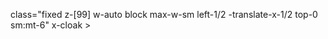 class="fixed z-[99] w-auto block max-w-sm left-1/2 -translate-x-1/2 top-0 sm:mt-6"
x-cloak >
<template x-for="(toast, index) in toasts" :key="toast.id">

<li
:id="toast.id"
x-data="toastData"
x-init="init()"
@mouseover="toastHovered=true"
@mouseout="toastHovered=false"
class="relative w-full duration-300 ease-out select-none group"
:class="{ 'toast-no-description': !toast.description }" >
<span
                class="relative flex items-center break-words transition-all duration-300 ease-out border shadow-md group border-slate-600 dark:border-neutral-300 bg-vdark-600 dark:bg-zinc-900 sm:rounded-md"
                :class="{ 'p-2' : !toast.html, 'p-0' : toast.html }"
              >
<template x-if="!toast.html">
<div
                    class="flex items-center w-full"
                    :class="{ 
                        'text-green-500' : toast.type=='success', 'text-blue-500' : toast.type=='info', 'text-orange-400' : toast.type=='warning', 'text-red-500' : toast.type=='danger', 'text-slate-200' : toast.type=='default' 
                      }"
                  >
<!-- MARK: Toast Icons -->
<div class="flex-shrink-0">
<svg
                        x-show="toast.type=='success'"
                        class="h-[24px] w-[24px]"
                        viewBox="0 0 24 24"
                        fill="none"
                        xmlns="http://www.w3.org/2000/svg"
                      >
<path
                          fill-rule="evenodd"
                          clip-rule="evenodd"
                          d="M12 2C6.47715 2 2 6.47715 2 12C2 17.5228 6.47715 22 12 22C17.5228 22 22 17.5228 22 12C22 6.47715 17.5228 2 12 2ZM16.7744 9.63269C17.1238 9.20501 17.0604 8.57503 16.6327 8.22559C16.2051 7.87615 15.5751 7.93957 15.2256 8.36725L10.6321 13.9892L8.65936 12.2524C8.24484 11.8874 7.61295 11.9276 7.248 12.3421C6.88304 12.7566 6.92322 13.3885 7.33774 13.7535L9.31046 15.4903C10.1612 16.2393 11.4637 16.1324 12.1808 15.2547L16.7744 9.63269Z"
                          fill="currentColor"
                        ></path>
</svg>
<svg
                        x-show="toast.type=='info'"
                        class="h-[24px] w-[24px]"
                        viewBox="0 0 24 24"
                        fill="none"
                        xmlns="http://www.w3.org/2000/svg"
                      >
<path
                          fill-rule="evenodd"
                          clip-rule="evenodd"
                          d="M12 2C6.47715 2 2 6.47715 2 12C2 17.5228 6.47715 22 12 22C17.5228 22 22 17.5228 22 12C22 6.47715 17.5228 2 12 2ZM12 9C12.5523 9 13 8.55228 13 8C13 7.44772 12.5523 7 12 7C11.4477 7 11 7.44772 11 8C11 8.55228 11.4477 9 12 9ZM13 12C13 11.4477 12.5523 11 12 11C11.4477 11 11 11.4477 11 12V16C11 16.5523 11.4477 17 12 17C12.5523 17 13 16.5523 13 16V12Z"
                          fill="currentColor"
                        ></path>
</svg>
<svg
                        x-show="toast.type=='warning'"
                        class="h-[24px] w-[24px]"
                        viewBox="0 0 24 24"
                        fill="none"
                        xmlns="http://www.w3.org/2000/svg"
                      >
<path
                          fill-rule="evenodd"
                          clip-rule="evenodd"
                          d="M9.44829 4.46472C10.5836 2.51208 13.4105 2.51168 14.5464 4.46401L21.5988 16.5855C22.7423 18.5509 21.3145 21 19.05 21L4.94967 21C2.68547 21 1.25762 18.5516 2.4004 16.5862L9.44829 4.46472ZM11.9995 8C12.5518 8 12.9995 8.44772 12.9995 9V13C12.9995 13.5523 12.5518 14 11.9995 14C11.4473 14 10.9995 13.5523 10.9995 13V9C10.9995 8.44772 11.4473 8 11.9995 8ZM12.0009 15.99C11.4486 15.9892 11.0003 16.4363 10.9995 16.9886L10.9995 16.9986C10.9987 17.5509 11.4458 17.9992 11.9981 18C12.5504 18.0008 12.9987 17.5537 12.9995 17.0014L12.9995 16.9914C13.0003 16.4391 12.5532 15.9908 12.0009 15.99Z"
                          fill="currentColor"
                        ></path>
</svg>
<svg
                        x-show="toast.type=='danger'"
                        class="h-[24px] w-[24px]"
                        viewBox="0 0 24 24"
                        fill="none"
                        xmlns="http://www.w3.org/2000/svg"
                      >
<path
                          fill-rule="evenodd"
                          clip-rule="evenodd"
                          d="M2 12C2 6.47715 6.47715 2 12 2C17.5228 2 22 6.47715 22 12C22 17.5228 17.5228 22 12 22C6.47715 22 2 17.5228 2 12ZM11.9996 7C12.5519 7 12.9996 7.44772 12.9996 8V12C12.9996 12.5523 12.5519 13 11.9996 13C11.4474 13 10.9996 12.5523 10.9996 12V8C10.9996 7.44772 11.4474 7 11.9996 7ZM12.001 14.99C11.4488 14.9892 11.0004 15.4363 10.9997 15.9886L10.9996 15.9986C10.9989 16.5509 11.446 16.9992 11.9982 17C12.5505 17.0008 12.9989 16.5537 12.9996 16.0014L12.9996 15.9914C13.0004 15.4391 12.5533 14.9908 12.001 14.99Z"
                          fill="currentColor"
                        ></path>
</svg>
</div>
<!-- MARK: Toast Title and Description -->
<div class="flex-grow mx-2 text-center">
<p
                        class="text-[16px] text-center font-medium leading-none text-vwhite-50"
                        x-text="toast.message"
                      ></p>
<p
                        x-show="toast.description"
                        :class="{ 'text-sm text-vwhite-50' : toast.type!='default' }"
                        class="mt-2 text-sm leading-none text-center opacity-75 text-vwhite-50"
                        x-text="toast.description"
                      ></p>
</div>

                    <!-- MARK: Toast hide button -->
                    <div class="flex-shrink-0">
                      <span
                        @click="burnToast(toast.id)"
                        class="duration-300 ease-in-out rounded-full opacity-0 cursor-pointer text-vwhite-50 dark:text-neutral-300 hover:text-vred-400 hover:dark:text-vred-300"
                        :class="{ 'opacity-100' : toastHovered, 'opacity-0' : !toastHovered }"
                      >
                        <svg
                          class="w-4 h-4"
                          fill="currentColor"
                          viewBox="0 0 20 20"
                          xmlns="http://www.w3.org/2000/svg"
                        >
                          <path
                            fill-rule="evenodd"
                            d="M4.293 4.293a1 1 0 011.414 0L10 8.586l4.293-4.293a1 1 0 111.414 1.414L11.414 10l4.293 4.293a1 1 0 01-1.414 1.414L10 11.414l-4.293 4.293a1 1 0 01-1.414-1.414L8.586 10 4.293 5.707a1 1 0 010-1.414z"
                            clip-rule="evenodd"
                          ></path>
                        </svg>
                      </span>
                    </div>
                  </div>
                </template>
              </span>
            </li>
          </template>
        </ul>

TEMPLATING ALPINE!

<!-- Alpine.js Initialization -->
<script>
document.addEventListener('alpine:init', () => {
  Alpine.data('dropdown', () => ({
    open: false,  // Dropdown state

    // Trigger property for the button
    trigger: {
      ['@click']() {
        this.open = !this.open;  // Toggles the dropdown
      },
    },

    // Dialogue property to control dropdown visibility
    dialogue: {
      ['x-show']() {
        return this.open;  // Shows the dropdown if open is true
      },
    },
  }));
});
</script>

<!-- HTML Structure -->
<div x-data="dropdown">
  <!-- Button to trigger dropdown -->
  <button x-bind="trigger" class="px-4 py-2 text-white bg-blue-500 rounded">
    Toggle Dropdown
  </button>

  <!-- Dropdown menu -->
  <div x-bind="dialogue" class="p-4 mt-2 bg-white shadow-lg">
    This is the dropdown content.
  </div>
</div>

Just use @Apply after and im on the way to simplify my code a lot

Styles removed
<button
@click="tabButtonClicked('styles')"
:class="{ 'tab-button-active': tabContentActive('styles') }"
class="tab-button flex items-center">
<div x-show="sideBar" class="flex items-center p-2">
<object data-feather="package" class="mr-1.5 w-4"></object>

                <span>Items</span>
              </div>
              <div x-show="!sideBar" class="p-2">
                <object data-feather="package"></object>
              </div>
            </button>

<div
  x-data="totalsInvoice"
  class="p-2 text-xs rounded-md bg-vlp text-vls3 outline outline-1 outline-offset-8 outline-vls/80 dark:bg-vdp dark:text-vds dark:outline-vdp3">
  <div class="grid items-end grid-cols-4">
    <!--MARK: MAIN PRICE MENU COL 1 -->
    <div class="flex-col self-center text-lg font-medium align-middle">
      <h3>
        Subtotal:
        <span x-text="'£' + staticSubtotal"></span>
      </h3>
      <!-- MARK: Discount -->
      <div class="flex">
        <h3 class="flex">
          <span class="mr-1">Discount:</span>
          <span x-show="discount !== 0">-</span>
          <span x-text="symbol === '%' ? discount + '%' : '£' + discount"></span>
          <span x-show="discount !== 0 && isDiscountPercent === true" x-text="(`(£${discountValue})`)"></span>
        </h3>
        <button
          x-show="discount != 0"
          x-transition.duration.300
          @click="resetDiscounts();"
          class="table-interaction-icon-red">
          <svg width="20" height="20">
            <use href="/icons/icons.svg#trash" />
          </svg>
        </button>
      </div>
      <!-- MARK: Vat -->
      <h3 class="text-lg font-medium">
        VAT:
        <span>£</span>
        <span x-text="vat"></span>
      </h3>
      <!-- MARK: Total -->
      <div class="flex w-full">
        <h3 class="flex">
          Total:
          <span class="ml-1">£</span>
          <span x-text="total"></span>
        </h3>
        <h3 x-show="discount !== 0" x-transition.duration.300 class="ml-1 line-through text-vls dark:text-neutral-400">
          <span x-text="preDiscountTotal"></span>
        </h3>
      </div>
      <!-- MARK: Deposit -->
      <div class="flex w-full">
        <div x-show="deposit != 0" x-transition.opacity.duration.300>
          <h3 class="flex">
            <span class="mr-1">Deposit:</span>
            <!-- Display deposit as either percentage + numeric value or just numeric value -->
            <span x-text="depositSymbol === '%' ? depositDisplay : '£' + deposit"></span>
          </h3>
        </div>
        <button
          x-show="deposit !== 0"
          x-transition.opacity.duration.300
          @click="resetDeposit();"
          class="table-interaction-icon-red">
          <svg width="20" height="20">
            <use href="/icons/icons.svg#trash" />
          </svg>
        </button>
      </div>
    </div>
    <!-- MARK: DISCOUNT MODAL -->
    <div class="flex justify-center">
      <div class="relative inline-block">
        <button
          @click="popoverOpen = !popoverOpen; if(popoverOpen) $nextTick(() => $refs.discountInput.focus())"
          class="flex self-center gap-2 butt-style">
          <svg width="20" height="20">
            <use href="/icons/icons.svg#trending-down" />
          </svg>
          Discount
        </button>
        <div
          x-cloak
          x-show="popoverOpen"
          x-transition:enter="transition ease-out duration-300"
          @click.outside="popoverOpen = false"
          @keyup.esc="popoverOpen = false"
          x-transition:enter-start="opacity-0 translate-y-2"
          x-transition:enter-end="opacity-100 translate-y-0"
          x-transition:leave="transition ease-in duration-145"
          x-transition:leave-start="opacity-100 translate-y-0"
          x-transition:leave-end="opacity-0 -translate-y-10"
          class="absolute z-10 flex flex-col items-center justify-center origin-bottom bottom-full start-1/2 -ms-32 w-52 will-change-transform">
          <div class="modal-bg-and-borders overflow-hidden !p-6">
            <div class="relative">
              <div class="flex flex-col items-center justify-center mb-2">
                <h3 class="modal-title mb-4 !text-xl">Discount</h3>
                <!-- Input Value Discount -->
                <div class="relative mb-2">
                  <!-- 0 SYMBOL CONTROL WITH PADDING -->
                  <input
                    id="discount-input"
                    type="number"
                    placeholder="0"
                    x-model.number="tempDiscount"
                    x-ref="discountInput"
                    class="modal-input-style w-full !py-2 !pl-12" />
                  <!-- PERCENT SYMBOL CONTROL WITH PADDING -->
                  <div class="absolute inset-y-0 left-0 flex items-center pl-3 pointer-events-none">
                    <span
                      x-text="symbol"
                      id="symbolIdDiscount"
                      class="text-lg text-vls2/80 hover:text-gray-200 focus:text-gray-200 dark:text-vds"></span>
                    <!-- PIPE SYMBOL CONTROL WITH MARGIN -->
                    <span class="absolute h-4 mx-2 ml-6 border-l border-gray-300"></span>
                  </div>
                </div>
              </div>

              <div class="flex justify-between mb-4">
                <button
                  id="toggle-discount-btn"
                  @click="switchOpen = !switchOpen; changeDiscount(); revolveSymbol('symbolIdDiscount')"
                  :class="switchOpen ? ' rounded bg-gray-100 text-gray-950 text-sm hover:bg-gray-300 transition duration-300 font-semibold' : ' rounded bg-vla2 text-white text-sm hover:bg-vla3 transition duration-300 font-semibold'"
                  class="px-1.5 py-1 transition duration-300">
                  <svg id="rotateIcon" width="20" height="20">
                    <use href="/icons/icons.svg#rotate" />
                  </svg>
                </button>
                <button
                  id="confirm-discount"
                  @click="confirmDiscount()"
                  x-transition
                  class="ml-4 rounded bg-vls2 dark:bg-vds2 px-1.5 py-1 text-sm font-semibold text-white dark:text-vds transition duration-300 hover:bg-gray-300"
                  :class="discount !== 0 ? 'bg-green-500 text-white hover:bg-green-600' : 'bg-gray-100 hover:bg-gray-300 text-gray-950'">
                  <svg width="20" height="20">
                    <use href="/icons/icons.svg#check" />
                  </svg>
                </button>
                <button
                  @click="resetDiscounts()"
                  class="ml-4 rounded bg-gray-600 px-1.5 py-1 text-white transition duration-300 hover:bg-gray-700">
                  <svg width="20" height="20">
                    <use href="/icons/icons.svg#xmark" />
                  </svg>
                </button>
              </div>
            </div>
          </div>
          <div
            class="relative z-10 flex-none w-0 h-0 -mt-px border-t-8 border-e-8 border-s-8 border-e-transparent border-s-transparent border-t-vlp dark:border-t-zinc-900"
            aria-hidden="true"></div>
          <div
            class="relative z-0 -mt-[7px] h-0 w-0 flex-none border-e-8 border-s-8 border-t-8 border-e-transparent border-s-transparent border-t-vls2 dark:border-t-vds2"
            aria-hidden="true"></div>
        </div>
      </div>
    </div>
    <!-- MARK: DEPOSIT  MODAL-->
    <!-- DEPOSIT MENU COL 3-->
    <div class="flex justify-center">
      <div class="relative inline-block">
        <button
          @mouseenter="(trigger === 'hover focus') ? depositOpen = true : null"
          @click="(trigger === 'click') ? depositOpen = !depositOpen : null; if (depositOpen) { $nextTick(() => { $refs.tempDeposit.focus()}); }"
          type="button"
          class="flex self-center gap-2 butt-style">
          <svg width="20" height="20">
            <use href="/icons/icons.svg#cash-bill" />
          </svg>
          Deposit
        </button>
        <div
          x-cloak
          x-show="depositOpen"
          x-transition:enter="transition ease-out duration-300"
          @click.outside="depositOpen = false"
          @keyup.esc="depositOpen = false"
          x-transition:enter-start="opacity-0 translate-y-2"
          x-transition:enter-end="opacity-100 translate-y-0"
          x-transition:leave="transition ease-in duration-145"
          x-transition:leave-start="opacity-100 translate-y-0"
          x-transition:leave-end="opacity-0 -translate-y-10"
          class="absolute z-10 flex flex-col items-center justify-center origin-bottom bottom-full start-1/2 -ms-32 w-52 will-change-transform">
          <div class="modal-bg-and-borders overflow-hidden !p-6">
            <h3 class="modal-title mb-4 text-center !text-xl">Deposit</h3>
            <div class="relative my-4">
              <input
                x-ref="tempDeposit"
                class="modal-input-style w-full !py-2 !pl-12"
                type="number"
                min="0"
                placeholder="Enter deposit..."
                x-model="tempDeposit"
                :value="tempDeposit === 0 ? 0 : tempDeposit"
                :placeholder="tempDeposit === 0 ? 'Enter deposit...' : 0"
                @input="handleDepositInput(event)" />
              <!-- PERCENT SYMBOL CONTROL WITH PADDING -->
              <div class="absolute inset-y-0 left-0 flex items-center pl-3 pointer-events-none">
                <span
                  x-text="depositSymbol"
                  id="symbolIdDeposit"
                  class="text-lg text-vls2/80 hover:text-gray-200 focus:text-gray-200 dark:text-vds"></span>
                <!-- PIPE SYMBOL CONTROL WITH MARGIN -->
                <span class="absolute h-6 mx-2 ml-6 border-l border-gray-300"></span>
              </div>
            </div>
            <div class="flex justify-between mb-4">
              <button
                id="toggle-deposit"
                @click="isDepositPercent = ! isDepositPercent; handleDepositType(); revolveSymbol('symbolIdDeposit')"
                :class="!isDepositPercent ? ' rounded bg-gray-100 text-gray-950 text-sm hover:bg-gray-300 transition duration-300 font-semibold' : ' rounded bg-vla2 text-white text-sm hover:bg-vla3 transition duration-300 font-semibold'"
                class="px-1.5 py-1 transition duration-300">
                <svg id="toggle-deposit-btn" width="20" height="20">
                  <use href="/icons/icons.svg#rotate" />
                </svg>
              </button>
              <button
                id="confirm-deposit"
                @click="calculateDeposit()"
                x-transition
                class="ml-4 rounded bg-gray-100 px-1.5 py-1 text-sm font-semibold text-gray-950 transition duration-300 hover:bg-gray-300">
                <svg width="20" height="20">
                  <use href="/icons/icons.svg#check" />
                </svg>
              </button>
              <button
                @click="depositOpen = false"
                class="ml-4 rounded bg-gray-600 px-1.5 py-1 text-white transition duration-300 hover:bg-gray-700">
                <svg width="20" height="20">
                  <use href="/icons/icons.svg#xmark" />
                </svg>
              </button>
            </div>
          </div>
          <div
            class="relative z-10 flex-none w-0 h-0 -mt-px border-t-8 border-e-8 border-s-8 border-e-transparent border-s-transparent border-t-vlp dark:border-vds2"
            aria-hidden="true"></div>
          <div
            class="relative z-0 -mt-[7px] h-0 w-0 flex-none border-e-8 border-s-8 border-t-8 border-e-transparent border-s-transparent border-t-vls2 dark:border-t-vds2"
            aria-hidden="true"></div>
        </div>
      </div>
    </div>

    <!-- MARK: COL 4 NOTE PDF -->
    <div class="flex justify-between h-full">
      <!-- MARK: NOTE BUTTON -->
      <div>
        <div :class="invoiceNote !== '' ? 'hidden' : 'block'"></div>
        <div
          class="relative"
          @mouseover="hoverCardEnter()"
          @mouseleave="hoverCardLeave()"
          :class="invoiceNote !== '' ? 'fade-in-visible' : 'fade-out-hidden'"
          x-show="invoiceNote != ''">
          <div
            class="flex align-top transition-colors duration-300 text-vls hover:fill-vls hover:text-vla dark:text-vds dark:hover:fill-vred-300 dark:hover:text-vred-300"
            :class="invoiceNote !== '' ? 'fade-in-visible' : 'fade-out-hidden'">
            <svg
              xmlns="http://www.w3.org/2000/svg"
              width="32"
              height="32"
              viewBox="0 0 24 24"
              fill="none"
              stroke="currentColor"
              stroke-width="1"
              stroke-linecap="round"
              stroke-linejoin="round"
              class="feather feather-file-text">
              <path d="M14 2H6a2 2 0 0 0-2 2v16a2 2 0 0 0 2 2h12a2 2 0 0 0 2-2V8z"></path>
              <polyline points="14 2 14 8 20 8"></polyline>
              <line x1="16" y1="13" x2="8" y2="13"></line>
              <line x1="16" y1="17" x2="8" y2="17"></line>
              <polyline points="10 9 9 9 8 9"></polyline>
            </svg>
            <button
              @click="removeMessage()"
              class="flex transition duration-300 fade-in-hidden fade-out-hidden justify-items-end text-vls hover:text-vla dark:text-vred-300"
              x-ref="removeBtn">
              <svg
                xmlns="http://www.w3.org/2000/svg"
                width="12"
                height="12"
                viewBox="0 0 24 24"
                fill="none"
                stroke="currentColor"
                stroke-width="2"
                stroke-linecap="round"
                stroke-linejoin="round"
                class="feather feather-x-circle">
                <circle cx="12" cy="12" r="10"></circle>
                <line x1="15" y1="9" x2="9" y2="15"></line>
                <line x1="9" y1="9" x2="15" y2="15"></line>
              </svg>
            </button>
          </div>

          <div
            x-show="hoverCardHovered"
            class="absolute top-0 mt-5 translate-y-3 left-1/2 -z-50 w-72 max-w-72 -translate-x-3/4"
            x-cloak>
            <div
              x-show="hoverCardHovered"
              class="flex h-auto w-[full] items-start space-x-3 rounded-md border border-slate-300 bg-vlp p-4 shadow-sm dark:border-neutral-600 dark:bg-zinc-900"
              x-transition>
              <div class="flex w-full h-full text-vls dark:text-vds">
                <div class="flex items-center justify-center text-sm">
                  <p
                    x-text="invoiceNote"
                    class="font-normal fade-in-hidden fade-out-hidden text-wrap"
                    :class="invoiceNote !== '' ? 'fade-in-visible' : 'fade-out-hidden'"
                    x-ref="noteText"
                    x-show="invoiceNote != ''"></p>
                </div>
              </div>
            </div>
          </div>
        </div>
      </div>

      <div class="flex flex-col items-end justify-between h-full">
        <!-- MARK:NOTE POPOVER -->
        <div class="relative inline-block">
          <button
            @click=" invoiceNoteOpen = !invoiceNoteOpen; if (invoiceNoteOpen) { $nextTick(() => { $refs.invoiceNotePopover.focus()}); }"
            type="button"
            class="flex self-center gap-2 butt-style">
            <svg width="20" height="20">
              <use href="/icons/icons.svg#clipboard" />
            </svg>
            Invoicing Note
          </button>
          <div
            x-cloak
            x-show="invoiceNoteOpen"
            x-transition:enter="transition ease-out duration-300"
            @click.outside="invoiceNoteOpen = false"
            @keyup.esc="invoiceNoteOpen = false"
            x-transition:enter-start="opacity-0 translate-y-2"
            x-transition:enter-end="opacity-100 translate-y-0"
            x-transition:leave="transition ease-in duration-145"
            x-transition:leave-start="opacity-100 translate-y-0"
            x-transition:leave-end="opacity-0 -translate-y-10"
            class="absolute z-10 flex flex-col items-center justify-center origin-bottom bottom-full start-1/2 -ms-32 w-52 will-change-transform">
            <div class="modal-bg-and-borders overflow-hidden !p-6">
              <!-- TOOLTIP QUESTIONMARK -->
              <!-- MARK: INVOICE MESSAGE -->
              <!-- Custom Message for Deposit -->
              <div>
                <h3 class="modal-title mb-4 text-center !text-xl">Client Note</h3>
                <textarea
                  x-model="invoiceNotePopover"
                  x-ref="invoiceNotePopover"
                  @input="trackLength()"
                  rows="4"
                  class="modal-input-style w-full !p-2"
                  placeholder="Invoice note..."
                  style="resize: vertical; min-height: 100px; max-height: 300px"></textarea>
              </div>
              <div class="mb-4">
                <h1 x-transition.duration.300 class="mt-2 text-center text-small text-vls dark:text-vds">
                  Characters:
                  <span x-text="noteMaxLength"></span>
                  /
                  <span x-text="noteMaxLength - noteLength"></span>
                </h1>
              </div>
              <!-- Confirm Button -->
              <div class="flex justify-center">
                <button
                  @click="handleMessageSubmit()"
                  class="rounded bg-gray-100 px-1.5 py-1 text-sm font-semibold text-gray-950 transition duration-300 hover:bg-gray-300">
                  <svg width="20" height="20" class="">
                    <use href="/icons/icons.svg#check" />
                  </svg>
                </button>
              </div>
            </div>
            <div
              class="relative z-10 flex-none w-0 h-0 -mt-px border-t-8 border-e-8 border-s-8 border-e-transparent border-s-transparent border-t-vlp dark:border-t-zinc-900"
              aria-hidden="true"></div>
            <div
              class="relative z-0 -mt-[7px] h-0 w-0 flex-none border-e-8 border-s-8 border-t-8 border-e-transparent border-s-transparent border-t-vls2 dark:border-t-vds2"
              aria-hidden="true"></div>
          </div>
        </div>
        <!-- GENERATE PDF  -->
        <div>
          <button @click="generateInvoice" class="butt-style">
            <svg width="20" height="20" class="mr-1.5">
              <use href="/icons/icons.svg#download-document" />
            </svg>

            Generate PDF
          </button>
        </div>
      </div>
    </div>

  </div>
</div>
